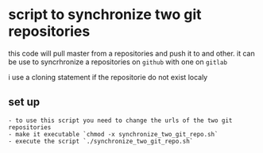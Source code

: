 # script to synchronize two git repositories

this code will pull master from a repositories and push it to and other.
it can be use to syncrhronize a repositories on `github` with one on `gitlab`

i use a cloning statement if the repositorie do not exist localy

## set up
    - to use this script you need to change the urls of the two git repositories
    - make it executable `chmod -x synchronize_two_git_repo.sh`
    - execute the script `./synchronize_two_git_repo.sh`